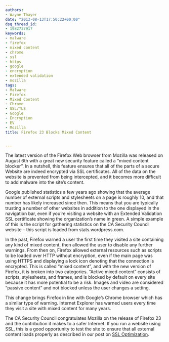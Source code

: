 ```yaml
---
authors:
- Wayne Thayer
date: "2013-08-13T17:50:22+00:00"
dsq_thread_id:
- 1982737917
keywords:
- malware
- firefox
- mixed content
- chrome
- ssl
- https
- google
- encryption
- extended validation
- mozilla
tags:
- Malware
- Firefox
- Mixed Content
- Chrome
- SSL/TLS
- Google
- Encryption
- EV
- Mozilla
title: Firefox 23 Blocks Mixed Content


---
```

The latest version of the Firefox Web browser from Mozilla was released on August 6th with a great new security feature called a “mixed content blocker”. In a nutshell, this feature ensures that all of the parts of a secure Website are indeed encrypted via SSL certificates. All of the data on the website is prevented from being intercepted, and it becomes more difficult to add malware into the site’s content.

Google published statistics a few years ago showing that the average number of external scripts and stylesheets on a page is roughly 10, and that number has likely increased since then. This means that you are typically trusting a number of other websites in addition to the one displayed in the navigation bar, even if you’re visiting a website with an Extended Validation SSL certificate showing the organization’s name in green. A simple example of this is the script for gathering statistics on the CA Security Council website – this script is loaded from stats.wordpress.com.

In the past, Firefox warned a user the first time they visited a site containing any kind of mixed content, then allowed the user to disable any further warnings. From then on, Firefox allowed external resources such as scripts to be loaded over HTTP without encryption, even if the main page was using HTTPS and displaying a lock icon denoting that the connection is encrypted. This is called “mixed content”, and with the new version of Firefox, it is broken into two categories. “Active mixed content” consists of scripts, stylesheets, and frames, and is blocked by default on every site because it has more potential to be a risk. Images and video are considered “passive content” and not blocked unless the user changes a setting.

This change brings Firefox in line with Google’s Chrome browser which has a similar type of warning. Internet Explorer has warned users every time they visit a site with mixed content for many years.

The CA Security Council congratulates Mozilla on the release of Firefox 23 and the contribution it makes to a safer Internet. If you run a website using SSL, this is a good opportunity to test the site to ensure that all external content loads properly as described in our post on [SSL Optimization][1].

 [1]: https://casecurity.org/2013/07/29/getting-the-most-out-of-ssl-part-3-optimization/